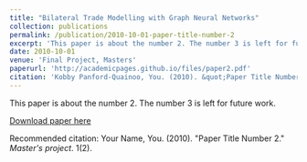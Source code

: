 ```yaml
---
title: "Bilateral Trade Modelling with Graph Neural Networks"
collection: publications
permalink: /publication/2010-10-01-paper-title-number-2
excerpt: 'This paper is about the number 2. The number 3 is left for future work.'
date: 2010-10-01
venue: 'Final Project, Masters'
paperurl: 'http://academicpages.github.io/files/paper2.pdf'
citation: 'Kobby Panford-Quainoo, You. (2010). &quot;Paper Title Number 2.&quot; <i>Final Project, Masters</i>. 1(2).'
---
```

This paper is about the number 2. The number 3 is left for future work.

[Download paper here](http://academicpages.github.io/files/paper2.pdf)

Recommended citation: Your Name, You. (2010). "Paper Title Number 2." <i>Master's project</i>. 1(2).
